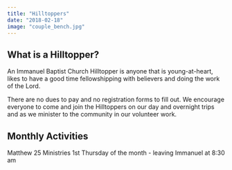 ```yaml
---
title: "Hilltoppers"
date: "2018-02-18"
image: "couple_bench.jpg"
---
```


## What is a Hilltopper?

An Immanuel Baptist Church Hilltopper is anyone that is young-at-heart, likes to have a good time fellowshipping with believers and doing the work of the Lord.

There are no dues to pay and no registration forms to fill out. We encourage everyone to come and join the Hilltoppers on our day and overnight trips and as we minister to the community in our volunteer work.

## Monthly Activities

Matthew 25 Ministries
1st Thursday of the month - leaving Immanuel at 8:30 am
